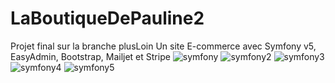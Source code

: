 # LaBoutiqueDePauline2
Projet final sur la branche plusLoin
Un site E-commerce avec Symfony v5, EasyAdmin, Bootstrap, Mailjet et Stripe
![symfony](https://user-images.githubusercontent.com/73278758/148124976-e8b1377d-de1e-47fe-bcee-751211ccaac4.png)
![symfony2](https://user-images.githubusercontent.com/73278758/148124998-be71a203-5e13-4e0e-b5b9-f74d328a86c8.png)
![symfony3](https://user-images.githubusercontent.com/73278758/148125022-f9af7219-9edc-4ec1-9a6f-4a7b080227d3.png)
![symfony4](https://user-images.githubusercontent.com/73278758/148125027-35c58640-dd0a-404d-9fe7-091ec0543be2.png)
![symfony5](https://user-images.githubusercontent.com/73278758/148125031-89746303-7c8c-431f-8b58-dbff4d484fc6.png)
